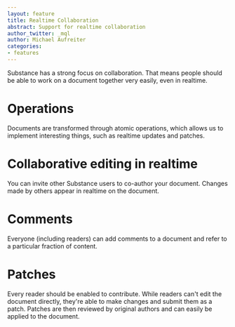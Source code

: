 ```yaml
---
layout: feature
title: Realtime Collaboration
abstract: Support for realtime collaboration
author_twitter: _mql
author: Michael Aufreiter
categories:
- features
---
```


Substance has a strong focus on collaboration. That means people should be able to work on a document together very easily, even in realtime.

# Operations

Documents are transformed through atomic operations, which allows us to implement interesting things, such as realtime updates and patches.

# Collaborative editing in realtime

You can invite other Substance users to co-author your document. Changes made by others appear in realtime on the document.

# Comments

Everyone (including readers) can add comments to a document and refer to a particular fraction of content.

# Patches

Every reader should be enabled to contribute. While readers can't edit the document directly, they're able to make changes and submit them as a patch. Patches are then reviewed by original authors and can easily be applied to the document.
